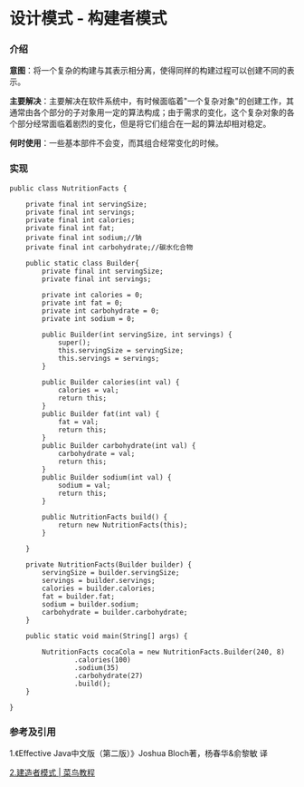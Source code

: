 # 设计模式 - 构建者模式 #

### 介绍 ###

**意图**：将一个复杂的构建与其表示相分离，使得同样的构建过程可以创建不同的表示。

**主要解决**：主要解决在软件系统中，有时候面临着"一个复杂对象"的创建工作，其通常由各个部分的子对象用一定的算法构成；由于需求的变化，这个复杂对象的各个部分经常面临着剧烈的变化，但是将它们组合在一起的算法却相对稳定。

**何时使用**：一些基本部件不会变，而其组合经常变化的时候。

### 实现 ###

	public class NutritionFacts {
	
		private final int servingSize;
		private final int servings;
		private final int calories;
		private final int fat;
		private final int sodium;//钠
		private final int carbohydrate;//碳水化合物
		
		public static class Builder{
			private final int servingSize;
			private final int servings;
			
			private int calories = 0;
			private int fat = 0;
			private int carbohydrate = 0;
			private int sodium = 0;
			
			public Builder(int servingSize, int servings) {
				super();
				this.servingSize = servingSize;
				this.servings = servings;
			}
			
			public Builder calories(int val) {
				calories = val;
				return this;
			}
			public Builder fat(int val) {
				fat = val;
				return this;
			}
			public Builder carbohydrate(int val) {
				carbohydrate = val;
				return this;
			}
			public Builder sodium(int val) {
				sodium = val;
				return this;
			}
			
			public NutritionFacts build() {
				return new NutritionFacts(this);
			}
			
		}
		
		private NutritionFacts(Builder builder) {
			servingSize = builder.servingSize;
			servings = builder.servings;
			calories = builder.calories;
			fat = builder.fat;
			sodium = builder.sodium;
			carbohydrate = builder.carbohydrate;
		}
		
		public static void main(String[] args) {
			
			NutritionFacts cocaCola = new NutritionFacts.Builder(240, 8)
					.calories(100)
					.sodium(35)
					.carbohydrate(27)
					.build();
		}
	
	}

### 参考及引用 ###

1.《Effective Java中文版（第二版）》Joshua Bloch著，杨春华&俞黎敏 译

[2.建造者模式 | 菜鸟教程](http://www.runoob.com/design-pattern/builder-pattern.html)